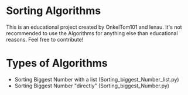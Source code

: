 # Sorting Algorithms

This is an educational project created by OnkelTom101 and
lenau. It's not recommended to use the Algorithms for anything else than 
educational reasons. Feel free to contribute!

# Types of Algorithms

* Sorting Biggest Number with a list (Sorting_biggest_Number_list.py)
* Sorting Biggest Number "directly" (Sorting_biggest_Number.py)
